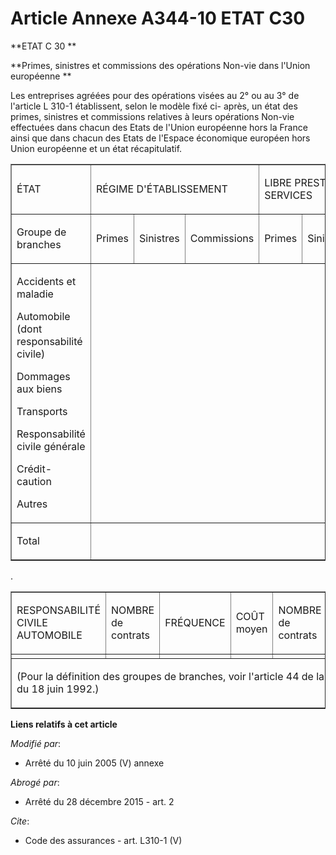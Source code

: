 # Article Annexe A344-10 ETAT C30

**ETAT C 30 **

**Primes, sinistres et commissions des opérations Non-vie dans l'Union européenne **

Les entreprises agréées pour des opérations visées au 2° ou au 3° de l'article L 310-1 établissent, selon le modèle fixé ci-
après, un état des primes, sinistres et commissions relatives à leurs opérations Non-vie effectuées dans chacun des Etats de
l'Union européenne hors la France ainsi que dans chacun des Etats de l'Espace économique européen hors Union européenne et un
état récapitulatif. 

<table border="1" align="center" cellspacing="0" cellpadding="0">
  <tbody>
    <tr>
      <td width="149">

ÉTAT 

</td>
      <td width="226" colspan="3">

RÉGIME D'ÉTABLISSEMENT 

</td>
      <td width="240" colspan="3">

LIBRE PRESTATION DE SERVICES 

</td>
    </tr>
    <tr>
      <td width="149">

Groupe de branches 

</td>
      <td width="60">

Primes 

</td>
      <td width="72">

Sinistres 

</td>
      <td width="94">

Commissions 

</td>
      <td width="70">

Primes 

</td>
      <td width="75">

Sinistres 

</td>
      <td width="95">

Commissions 

</td>
    </tr>
    <tr>
      <td width="149">

Accidents et maladie 

Automobile (dont responsabilité civile) 

Dommages aux biens 

Transports 

Responsabilité civile générale 

Crédit-caution 

Autres 

</td>
      <td width="465" colspan="6" valign="top">
    </td></tr>
    <tr>
      <td width="149">

Total 

</td>
      <td valign="top" colspan="6" width="465">
    </td></tr>
  </tbody>
</table>

.

<table cellpadding="0" cellspacing="0" border="1" align="center">
  <tbody>
    <tr>
      <td width="137">

RESPONSABILITÉ CIVILE AUTOMOBILE 

</td>
      <td width="84">

NOMBRE de contrats 

</td>
      <td width="96">

FRÉQUENCE 

</td>
      <td width="60">

COÛT moyen 

</td>
      <td width="84">

NOMBRE de contrats 

</td>
      <td width="96">

FRÉQUENCE 

</td>
      <td width="57">

COÛT moyen 

</td>
    </tr>
    <tr>
      <td width="137">
      </td><td width="84">
      </td><td width="96">
      </td><td width="60">
      </td><td width="84">
      </td><td width="96">
      </td><td width="57">
    </td></tr>
    <tr>
      <td colspan="7" width="614">

(Pour la définition des groupes de branches, voir l'article 44 de la directive 92 / 49 / CEE du 18 juin 1992.)

</td>
    </tr>
  </tbody>
</table>

**Liens relatifs à cet article**

_Modifié par_:

  - Arrêté du 10 juin 2005 (V) annexe

_Abrogé par_:

  - Arrêté du 28 décembre 2015 - art. 2

_Cite_:

  - Code des assurances - art. L310-1 (V)
